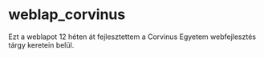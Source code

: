 # weblap_corvinus
Ezt a weblapot 12 héten át fejlesztettem a Corvinus Egyetem webfejlesztés tárgy keretein belül.
